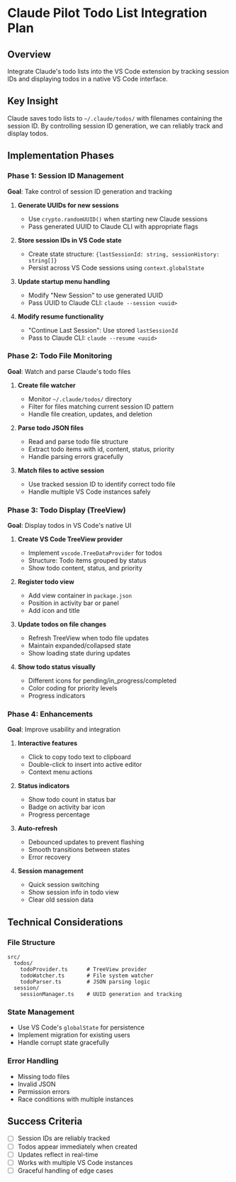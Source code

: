 # Claude Pilot Todo List Integration Plan

## Overview
Integrate Claude's todo lists into the VS Code extension by tracking session IDs and displaying todos in a native VS Code interface.

## Key Insight
Claude saves todo lists to `~/.claude/todos/` with filenames containing the session ID. By controlling session ID generation, we can reliably track and display todos.

## Implementation Phases

### Phase 1: Session ID Management
**Goal**: Take control of session ID generation and tracking

1. **Generate UUIDs for new sessions**
   - Use `crypto.randomUUID()` when starting new Claude sessions
   - Pass generated UUID to Claude CLI with appropriate flags

2. **Store session IDs in VS Code state**
   - Create state structure: `{lastSessionId: string, sessionHistory: string[]}`
   - Persist across VS Code sessions using `context.globalState`

3. **Update startup menu handling**
   - Modify "New Session" to use generated UUID
   - Pass UUID to Claude CLI: `claude --session <uuid>`

4. **Modify resume functionality**
   - "Continue Last Session": Use stored `lastSessionId`
   - Pass to Claude CLI: `claude --resume <uuid>`

### Phase 2: Todo File Monitoring
**Goal**: Watch and parse Claude's todo files

1. **Create file watcher**
   - Monitor `~/.claude/todos/` directory
   - Filter for files matching current session ID pattern
   - Handle file creation, updates, and deletion

2. **Parse todo JSON files**
   - Read and parse todo file structure
   - Extract todo items with id, content, status, priority
   - Handle parsing errors gracefully

3. **Match files to active session**
   - Use tracked session ID to identify correct todo file
   - Handle multiple VS Code instances safely

### Phase 3: Todo Display (TreeView)
**Goal**: Display todos in VS Code's native UI

1. **Create VS Code TreeView provider**
   - Implement `vscode.TreeDataProvider` for todos
   - Structure: Todo items grouped by status
   - Show todo content, status, and priority

2. **Register todo view**
   - Add view container in `package.json`
   - Position in activity bar or panel
   - Add icon and title

3. **Update todos on file changes**
   - Refresh TreeView when todo file updates
   - Maintain expanded/collapsed state
   - Show loading state during updates

4. **Show todo status visually**
   - Different icons for pending/in_progress/completed
   - Color coding for priority levels
   - Progress indicators

### Phase 4: Enhancements
**Goal**: Improve usability and integration

1. **Interactive features**
   - Click to copy todo text to clipboard
   - Double-click to insert into active editor
   - Context menu actions

2. **Status indicators**
   - Show todo count in status bar
   - Badge on activity bar icon
   - Progress percentage

3. **Auto-refresh**
   - Debounced updates to prevent flashing
   - Smooth transitions between states
   - Error recovery

4. **Session management**
   - Quick session switching
   - Show session info in todo view
   - Clear old session data

## Technical Considerations

### File Structure
```
src/
  todos/
    todoProvider.ts      # TreeView provider
    todoWatcher.ts       # File system watcher
    todoParser.ts        # JSON parsing logic
  session/
    sessionManager.ts    # UUID generation and tracking
```

### State Management
- Use VS Code's `globalState` for persistence
- Implement migration for existing users
- Handle corrupt state gracefully

### Error Handling
- Missing todo files
- Invalid JSON
- Permission errors
- Race conditions with multiple instances

## Success Criteria
- [ ] Session IDs are reliably tracked
- [ ] Todos appear immediately when created
- [ ] Updates reflect in real-time
- [ ] Works with multiple VS Code instances
- [ ] Graceful handling of edge cases